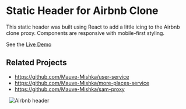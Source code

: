 # Static Header for Airbnb Clone

This static header was built using React to add a little icing to the Airbnb clone proxy. Components are responsive with mobile-first styling.

See the [Live Demo](http://ec2-44-241-38-228.us-west-2.compute.amazonaws.com:5000/rooms/100/)

## Related Projects

  - https://github.com/Mauve-Mishka/user-service
  - https://github.com/Mauve-Mishka/more-places-service
  - https://github.com/Mauve-Mishka/sam-proxy

 
![Airbnb header](https://fec-gnocchi-user-profile.s3-us-west-2.amazonaws.com/airbnb-header.png)
